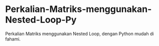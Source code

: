 # Perkalian-Matriks-menggunakan-Nested-Loop-Py
Perkalian Matriks menggunakan Nested Loop, dengan Python mudah di fahami.
